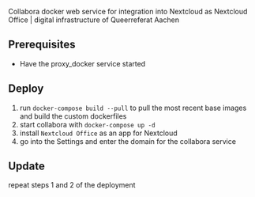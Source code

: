 Collabora docker web service for integration into Nextcloud as Nextcloud Office | digital infrastructure of Queerreferat Aachen

## Prerequisites

- Have the proxy_docker service started

## Deploy

1. run `docker-compose build --pull` to pull the most recent base images and build the custom dockerfiles
2. start collabora with `docker-compose up -d`
3. install `Nextcloud Office` as an app for Nextcloud
4. go into the Settings and enter the domain for the collabora service

## Update

repeat steps 1 and 2 of the deployment
